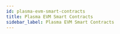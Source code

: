 ```yaml
---
id: plasma-evm-smart-contracts
title: Plasma EVM Smart Contracts
sidebar_label: Plasma EVM Smart Contracts
---
```


